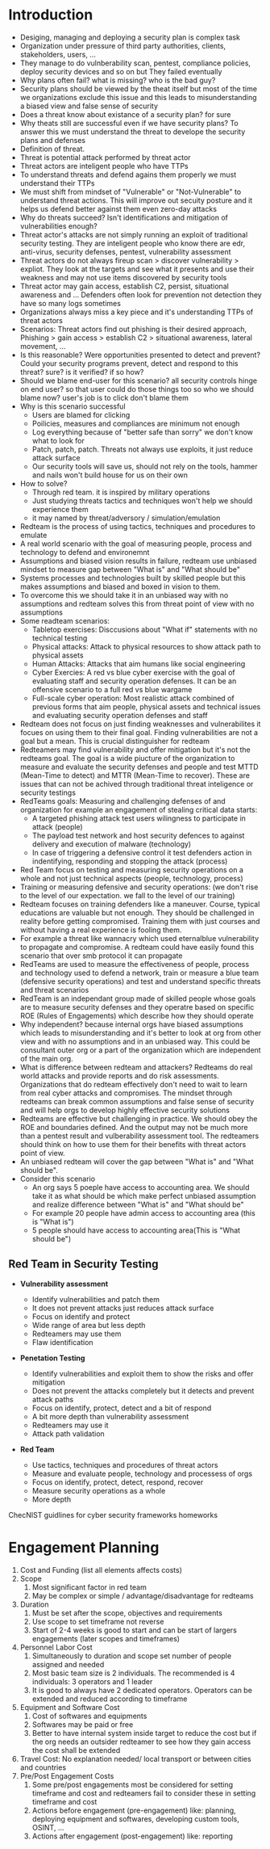 # Introduction

+ Desiging, managing and deploying a security plan is complex task
+ Organization under pressure of third party authorities, clients, stakeholders, users, ...
+ They manage to do vulnberability scan, pentest, compliance policies, deploy security devices and so on but They failed eventually
+ Why plans often fail? what is missing? who is the bad guy?
+ Security plans should be viewed by the theat itself but most of the time we organizations exclude this issue and this leads to misunderstanding a biased view and false sense of security
+ Does a threat know about existance of a security plan? for sure
+ Why theats still are successful even if we have security plans? To answer this we must understand the threat to develope the security plans and defenses
+ Definition of threat.
+ Threat is potential attack performed by threat actor
+ Threat actors are inteligent people who have TTPs
+ To understand threats and defend agains them properly we must understand their TTPs
+ We must shift from mindset of "Vulnerable" or "Not-Vulnerable" to understand threat actions. This will improve out secuity posture and it helps us defend better against them even zero-day attacks
+ Why do threats succeed? Isn't identifications and mitigation of vulnerabilities enough?
+ Threat actor's attacks are not simply running an exploit of traditional security testing. They are inteligent people who know there are edr, anti-virus, security defenses, pentest, vulnerability assessment
+ Threat actors do not always fireup scan > discover vulnerability > expliot. They look at the targets and see what it presents and use their weakness and may not use items discovered by security tools
+ Threat actor may gain access, establish C2, persist, situational awareness and ... Defenders often look for prevention not detection they have so many logs sometimes
+ Organizations always miss a key piece and it's understanding TTPs of threat actors
+ Scenarios: Threat actors find out phishing is their desired approach, Phishing > gain access > establish C2 > situational awareness, lateral movement, ...
+ Is this reasonable? Were opportunities presented to detect and prevent? Could your security programs prevent, detect and respond to this threat? sure? is it verified? if so how?
+ Should we blame end-user for this scenario? all security controls hinge on end user? so that user could do those things too so who we should blame now? user's job is to click don't blame them
+ Why is this scenario successful
	+ Users are blamed for clicking
	+ Poilicies, measures and compliances are minimum not enough
	+ Log everything because of "better safe than sorry" we don't know what to look for
	+ Patch, patch, patch. Threats not always use exploits, it just reduce attack surface
	+ Our security tools will save us, should not rely on the tools, hammer and nails won't build house for us on their own
+ How to solve?
	+ Through red team. it is inspired by military operations
	+ Just studying threats tactics and techniques won't help we should experience them
	+ it may named by threat/adversory / simulation/emulation
+ Redteam is the process of using tactics, techniques and procedures to emulate
+ A real world scenario with the goal of measuring people, process and technology to defend and environemnt
+ Assumptions and biased vision results in failure, redteam use unbiased mindset to measure gap between "What is" and "What should be"
+ Systems processes and technologies built by skilled people but this makes assumptions and biased and boxed in vision to them.
+ To overcome this we should take it in an unbiased way with no assumptions and redteam solves this from threat point of view with no assumptions
+ Some readteam scenarios:
	+ Tabletop exercises: Disccusions about "What if" statements with no technical testing
	+ Physical attacks: Attack to physical resources to show attack path to physical assets
	+ Human Attacks: Attacks that aim humans like social engineering
	+ Cyber Exercies: A red vs blue cyber exercise with the goal of evaluating staff and security operation defenses. It can be an offensive scenario to a full red vs blue wargame
	+ Full-scale cyber operation: Most realistic attack combined of previous forms that aim people, physical assets and technical issues and evaluating security operation defenses and staff
+ Redteam does not focus on just finding weaknesses and vulnerabilites it focues on using them to their final goal. Finding vulnerabilities are not a goal but a mean. This is crucial distinguisher for redteam
+ Redteamers may find vulnerability and offer mitigation but it's not the redteams goal. The goal is a wide piucture of the organization to measure and evaluate the security defenses and people and test MTTD (Mean-Time to detect) and MTTR (Mean-Time to recover). These are issues that can not be achived through traditional threat inteligence or security testings
+ RedTeams goals: Measuring and challenging defenses of and organization for example an engagement of stealing critical data starts:
	+ A targeted phishing attack test users wilingness to participate in attack (people)
	+ The payload test network and host security defences to against delivery and execution of malware (technology)
	+ In case of triggering a defensive control it test defenders action in indentifying, responding and stopping the attack (process)
+ Red Team focus on testing and measuring security operations on a whole and not just technical aspects (people, technology, process)
+ Training or measuring defensive and security operations: (we don't rise to the level of our expectation. we fall to the level of our training)
+ Redteam focuses on training defenders like a maneuver. Course, typical educations are valuable but not enough. They should be challenged in reality before getting compromised. Training them with just courses and without having a real experience is fooling them.
+ For example a threat like wannacry which used eternalblue vulnerability to propagate and compromise. A redteam could have easily found this scenario that over smb protocol it can propagate
+ RedTeams are used to measure the effectiveness of people, process and technology used to defend a network, train or measure a blue team (defensive security operations) and test and understand specific threats and threat scenarios
+ RedTeam is an independant group made of skilled people whose goals are to measure security defenses and they operatre based on specific ROE (Rules of Engagements) which describe how they should operate
+ Why independent? because internal orgs have biased assumptions which leads to misunderstanding and it's better to look at org from other view and with no assumptions and in an unbiased way. This could be consultant outer org or a part of the organization which are independent of the main org.
+ What is difference between redteam and attackers? Redteams do real world attacks and provide reports and do risk assessments. Organizations that do redteam effectively don't need to wait to learn from real cyber attacks and compromises. The mindset through redteams can break common assumptions and false sense of security and will help orgs to develop highly effective security solutions
+ Redteams are effective but challenging in practice. We should obey the ROE and boundaries defined. And the output may not be much more than a pentest result and vulberability assessment tool. The redteamers should think on how to use them for their benefits with threat actors point of view.
+ An unbiased redteam will cover the gap between "What is" and "What should be".
+ Consider this scenario
	+ An org says 5 poeple have access to accounting area. We should take it as what should be which make perfect unbiased assumption and realize difference between "What is" and "What should be"
	+ For example 20 people have admin access to accounting area (this is "What is")
	+ 5 people should have access to accounting area(This is "What should be")

## Red Team in Security Testing

+ **Vulnerability assessment**
	+ Identify vulnerabilities and patch them
	+ It does not prevent attacks just reduces attack surface
	+ Focus on identify and protect
	+ Wide range of area but less depth
	+ Redteamers may use them
	+ Flaw identification

+ **Penetation Testing**
	+ Identify vulnerabilities and exploit them to show the risks and offer mitigation
	+ Does not prevent the attacks completely but it detects and prevent attack paths
	+ Focus on identify, protect, detect and a bit of respond
	+ A bit more depth than vulnerability assessment
	+ Redteamers may use it
	+ Attack path validation

+ **Red Team**
	+ Use tactics, techniques and procedures of threat actors
	+ Measure and evaluate people, technology and processess of orgs
	+ Focus on identify, protect, detect, respond, recover
	+ Measure security operations as a whole
	+ More depth 

ChecNIST guidlines for cyber security frameworks homeworks



# Engagement Planning
1. Cost and Funding (list all elements affects costs)
2. Scope
	1. Most significant factor in red team
	2. May be complex or simple / advantage/disadvantage for redteams
3. Duration
	1. Must be set after the scope, objectives and requirements
	2. Use scope to set timeframe not reverse
	3. Start of 2-4 weeks is good to start and can be start of largers engagements (later scopes and timeframes)
4. Personnel Labor Cost
	1. Simultaneously to duration and scope set number of people assigned and needed
	2. Most basic team size is 2 individuals. The recommended is 4 individuals: 3 operators and 1 leader
	3. It is good to always have 2 dedicated operators. Operators can be extended and reduced according to timeframe
5. Equipment and Software Cost
	1. Cost of softwares and equipments
	2. Softwares may be paid or free
	3. Better to have internal system inside target to reduce the cost but if the org needs an outsider redteamer to see how they gain access the cost shall be extended
6. Travel Cost: No explanation needed/ local transport or between cities and countries
7. Pre/Post Engagement Costs
	1. Some pre/post engagements most be considered for setting timeframe and cost and redteamers fail to consider these in setting timeframe and cost
	2. Actions before engagement (pre-engagement) like: planning, deploying equipment and softwares, developing custom tools, OSINT, ...
	3. Actions after engagement (post-engagement) like: reporting